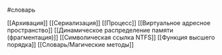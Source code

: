#словарь

[[Архивация]]
[[Сериализация]]
[[Процесс]]
[[Виртуальное адресное пространство]]
[[Динамическое распределение памяти (фрагментация)]]
[[Символическая ссылка NTFS]]
[[Функция высшего порядка]]
[[Словарь/Магические методы]]